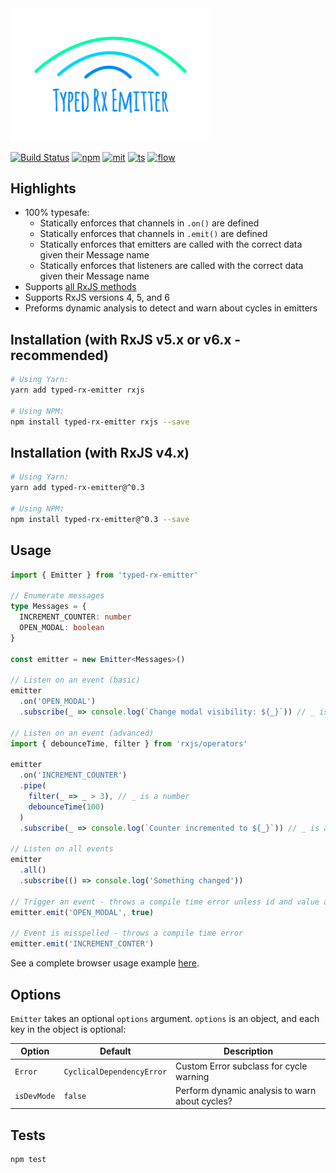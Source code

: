 <img alt="typed-rx-emitter: Typesafe Rx-based event emitter" src="https://raw.githubusercontent.com/bcherny/typed-rx-emitter/master/logo.png" width="320px" />

[![Build Status][build]](https://circleci.com/gh/bcherny/typed-rx-emitter) [![npm]](https://www.npmjs.com/package/typed-rx-emitter) [![mit]](https://opensource.org/licenses/MIT) [![ts]](https://www.typescriptlang.org/) [![flow]](https://flow.org/)

[build]: https://img.shields.io/circleci/project/bcherny/typed-rx-emitter/master.svg?style=flat-square
[npm]: https://img.shields.io/npm/v/typed-rx-emitter.svg?style=flat-square
[mit]: https://img.shields.io/npm/l/typed-rx-emitter.svg?style=flat-square
[ts]: https://img.shields.io/badge/TypeScript-%E2%9C%93-007ACC.svg?style=flat-square
[flow]: https://img.shields.io/badge/Flow-%E2%9C%93-007ACC.svg?style=flat-square


## Highlights

- 100% typesafe:
  - Statically enforces that channels in `.on()` are defined
  - Statically enforces that channels in `.emit()` are defined
  - Statically enforces that emitters are called with the correct data given their Message name
  - Statically enforces that listeners are called with the correct data given their Message name
- Supports [all RxJS methods](http://reactivex.io/rxjs/class/es6/Observable.js~Observable.html)
- Supports RxJS versions 4, 5, and 6
- Preforms dynamic analysis to detect and warn about cycles in emitters

## Installation (with RxJS v5.x or v6.x - recommended)

```sh
# Using Yarn:
yarn add typed-rx-emitter rxjs

# Using NPM:
npm install typed-rx-emitter rxjs --save
```

## Installation (with RxJS v4.x)

```sh
# Using Yarn:
yarn add typed-rx-emitter@^0.3

# Using NPM:
npm install typed-rx-emitter@^0.3 --save
```

## Usage

```ts
import { Emitter } from 'typed-rx-emitter'

// Enumerate messages
type Messages = {
  INCREMENT_COUNTER: number
  OPEN_MODAL: boolean
}

const emitter = new Emitter<Messages>()

// Listen on an event (basic)
emitter
  .on('OPEN_MODAL')
  .subscribe(_ => console.log(`Change modal visibility: ${_}`)) // _ is a boolean

// Listen on an event (advanced)
import { debounceTime, filter } from 'rxjs/operators'

emitter
  .on('INCREMENT_COUNTER')
  .pipe(
    filter(_ => _ > 3), // _ is a number
    debounceTime(100)
  )
  .subscribe(_ => console.log(`Counter incremented to ${_}`)) // _ is a number

// Listen on all events
emitter
  .all()
  .subscribe(() => console.log('Something changed'))

// Trigger an event - throws a compile time error unless id and value are set, and are of the right types
emitter.emit('OPEN_MODAL', true)

// Event is misspelled - throws a compile time error
emitter.emit('INCREMENT_CONTER')
```

See a complete browser usage example [here](https://github.com/bcherny/typed-rx-emitter/blob/master/browser-example).

## Options

`Emitter` takes an optional `options` argument. `options` is an object, and each key in the object is optional:

| Option | Default | Description |
|-|-|-|
| `Error` | `CyclicalDependencyError` | Custom Error subclass for cycle warning |
| `isDevMode` | `false` | Perform dynamic analysis to warn about cycles? |

## Tests

```sh
npm test
```
